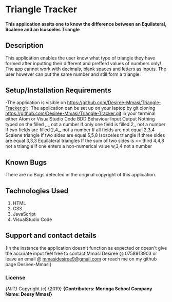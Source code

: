 # Triangle Tracker
#### This application assits one to know the difference between an Equilateral, Scalene and an Isosceles Triangle
## Description
This application enables the user know what type of triangle they have formed after inputting their different and prefferd values of numbers only! The app cannot work with decimals, blank spaces and letters as inputs. The user however can put the same number and still form a triangle.
## Setup/Installation Requirements
-The application is visible on https://github.com/Desiree-Mmasi/Triangle-Tracker.git
-The application can be set up on your laptop  by git cloning https://github.com/Desiree-Mmasi/Triangle-Tracker.git in your terminal either Atom or VisualStudio Code
BDD
Behaviour	Input	Output
Nothing typed on the filled	,,_	not a number
If only one field is filled	2,,	not a number
If two fields are filled	2,4,_	not a number
If all fields are not equal	2,3,4	Scalene triangle
If two sides are equal	5,5,8	Isosceles triangle
If three sides are equal	3,3,3	Equilateral triangles
If the sum of two sides is <= third	4,4,8	not a triangle
If one enters a non-numerical value	w,3,4	not a number

## Known Bugs
There are no Bugs detected in the original copyright of this application.
## Technologies Used
1. HTML
2. CSS
3. JavaScript
4. VisualStudio Code
## Support and contact details
{In the instance the application doesn't function as expected or doesn't give the accurate input feel free to contact Mmasi Desiree @ 0758913903 or leave an email @ mmasidesiree9@gmail.com or reach me on my github page Desiree-Mmasi}
### License
*{MIT}*
Copyright (c) {2019} **{Contributers: Moringa School
                        Company Name: Dessy Mmasi}**